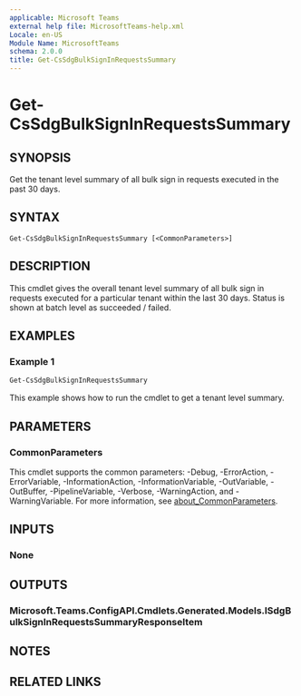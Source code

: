 ```yaml
---
applicable: Microsoft Teams
external help file: MicrosoftTeams-help.xml
Locale: en-US
Module Name: MicrosoftTeams
schema: 2.0.0
title: Get-CsSdgBulkSignInRequestsSummary
---
```


# Get-CsSdgBulkSignInRequestsSummary

## SYNOPSIS
Get the tenant level summary of all bulk sign in requests executed in the past 30 days.

## SYNTAX

```
Get-CsSdgBulkSignInRequestsSummary [<CommonParameters>]
```

## DESCRIPTION
This cmdlet gives the overall tenant level summary of all bulk sign in requests executed for a particular tenant within the last 30 days. Status is shown at batch level as succeeded / failed.

## EXAMPLES

### Example 1
```powershell
Get-CsSdgBulkSignInRequestsSummary
```

This example shows how to run the cmdlet to get a tenant level summary.

## PARAMETERS

### CommonParameters
This cmdlet supports the common parameters: -Debug, -ErrorAction, -ErrorVariable, -InformationAction, -InformationVariable, -OutVariable, -OutBuffer, -PipelineVariable, -Verbose, -WarningAction, and -WarningVariable. For more information, see [about_CommonParameters](http://go.microsoft.com/fwlink/?LinkID=113216).

## INPUTS

### None

## OUTPUTS

### Microsoft.Teams.ConfigAPI.Cmdlets.Generated.Models.ISdgBulkSignInRequestsSummaryResponseItem

## NOTES

## RELATED LINKS
